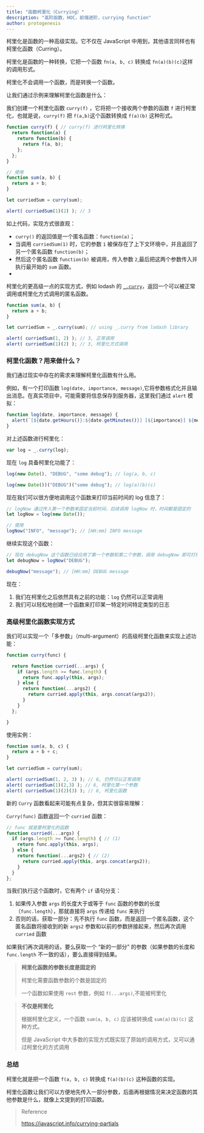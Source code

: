 ```yaml
---
title: "函数柯里化（Currying）"
description: "高阶函数，HOC，前端进阶，currying function"
author: protogenesis
---
```


柯里化是函数的一种高级实现。它不仅在 JavaScript 中用到，其他语言同样也有柯里化函数（Curring）。

柯里化是函数的一种转换，它把一个函数 ```fn(a, b, c)``` 转换成 ```fn(a)(b)(c)```这样的调用形式。

柯里化不会调用一个函数，而是转换一个函数。

让我们通过示例来理解柯里化函数是什么：

我们创建一个柯里化函数 ```curry(f)``` ，它将把一个接收两个参数的函数 ```f``` 进行柯里化，也就是说，```curry(f)``` 把 ```f(a,b)```这个函数转换成 ```f(a)(b)``` 这种形式。

```js
function curry(f) { // curry(f) 进行柯里化转换
  return function(a) {
    return function(b) {
      return f(a, b);
    };
  };
}

// 使用
function sum(a, b) {
  return a + b;
}

let curriedSum = curry(sum);

alert( curriedSum(1)(2) ); // 3
```

如上代码，实现方式很直观：

- ```curry()``` 的返回值是一个匿名函数：```function(a)```；
- 当调用 ```curriedSum(1)``` 时，它的参数 ```1``` 被保存在了上下文环境中，并且返回了另一个匿名函数 ```function(b)```；
- 然后这个匿名函数 ```function(b)``` 被调用，传入参数 ```2```,最后把这两个参数传入并执行最开始的 ```sum``` 函数。
- 

柯里化的更高级一点的实现方式，例如 lodash 的 [```_.curry```](https://lodash.com/docs#curry)，返回一个可以被正常调用或柯里化方式调用的匿名函数。

```js
function sum(a, b) {
  return a + b;
}

let curriedSum = _.curry(sum); // using _.curry from lodash library

alert( curriedSum(1, 2) ); // 3, 正常调用
alert( curriedSum(1)(2) ); // 3, 柯里化方式调用
```

### 柯里化函数？用来做什么？

我们通过现实中存在的需求来理解柯里化函数有什么用。

例如，有一个打印函数 ```log(date, importance, message)```,它将参数格式化并且输出消息。在真实项目中，可能需要将信息保存到服务器，这里我们通过 ```alert``` 模拟：

```js
function log(date, importance, message) {
  alert(`[${date.getHours()}:${date.getMinutes()}] [${importance}] ${message}`);
}
```

对上述函数进行柯里化：

```js
var log = _.curry(log);
```

现在 ```log``` 具备柯里化功能了：

```js
log(new Date(), "DEBUG", "some debug"); // log(a, b, c)

log(new Date())("DEBUG")("some debug"); // log(a)(b)(c)
```

现在我们可以很方便地调用这个函数来打印当前时间的 log 信息了：

```js
// logNow 通过传入第一个参数来固定当前时间，后续调用 logNow 时，时间都是固定的
let logNow = log(new Date());

// 使用
logNow("INFO", "message"); // [HH:mm] INFO message
```

继续实现这个函数：

```js
// 现在 debugNow 这个函数已经应用了第一个参数和第二个参数，调用 debugNow 即可打印特定时间的调试信息
let debugNow = logNow("DEBUG");

debugNow("message"); // [HH:mm] DEBUG message
```

现在：

1. 我们在柯里化之后依然具有之前的功能：```log``` 仍然可以正常调用
2. 我们可以轻松地创建一个函数来打印某一特定时间特定类型的日志

### 高级柯里化函数实现方式

我们可以实现一个「多参数」（multi-argument）的高级柯里化函数来实现上述功能：

```js
function curry(func) {

  return function curried(...args) {
    if (args.length >= func.length) {
      return func.apply(this, args);
    } else {
      return function(...args2) {
        return curried.apply(this, args.concat(args2));
      }
    }
  };

}
```

使用实例：

```javascript
function sum(a, b, c) {
  return a + b + c;
}

let curriedSum = curry(sum);

alert( curriedSum(1, 2, 3) ); // 6, 仍然可以正常调用
alert( curriedSum(1)(2,3) ); // 6, 柯里化第一个参数
alert( curriedSum(1)(2)(3) ); // 6, 柯里化函数
```

新的 ```Curry``` 函数看起来可能有点复杂，但其实很容易理解：

```Curry(func)``` 函数返回一个 ```curried``` 函数：

```js
// func 就是要柯里化的函数
function curried(...args) {
  if (args.length >= func.length) { // (1)
    return func.apply(this, args);
  } else {
    return function(...args2) { // (2)
      return curried.apply(this, args.concat(args2));
    }
  }
};
```

当我们执行这个函数时，它有两个 ```if``` 语句分支：

1. 如果传入参数 ```args``` 的长度大于或等于 ```func``` 函数的参数的长度（```func.length```），那就直接将 ```args``` 传递给 ```func``` 来执行
2. 否则的话，获取一部分：先不执行 ```func``` 函数，而是返回一个匿名函数，这个匿名函数将接收到的新 ```args2``` 参数和以前的参数拼接起来，然后再次调用 ```curried``` 函数

如果我们再次调用的话，要么获取一个 “新的一部分”  的参数（如果参数的长度和 ```func.length``` 不一致的话），要么直接得到结果。

> **柯里化函数的参数长度是固定的**
>
> 柯里化需要函数参数的个数是固定的
>
> 一个函数如果使用 ```rest``` 参数，例如 ```f(...args)```,不能被柯里化 

> **不仅是柯里化**
>
> 根据柯里化定义，一个函数 ```sum(a, b, c)``` 应该被转换成 ```sum(a)(b)(c)``` 这种方式。
>
> 但是 JavaScript 中大多数的实现方式既实现了原始的调用方式，又可以通过柯里化的方式调用

### 总结

柯里化就是把一个函数 ```f(a, b, c)``` 转换成 ```f(a)(b)(c)``` 这种函数的实现。

柯里化函数让我们可以方便地先传入一部分参数，后面再根据情况来决定函数的其他参数是什么，就像上文提到的打印函数。



> Reference
>
> https://javascript.info/currying-partials